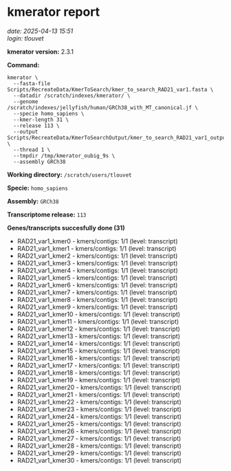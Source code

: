 # kmerator report
*date: 2025-04-13 15:51*  
*login: tlouvet*

**kmerator version:** 2.3.1

**Command:**

```
kmerator \
  --fasta-file Scripts/RecreateData/KmerToSearch/kmer_to_search_RAD21_var1.fasta \
  --datadir /scratch/indexes/kmerator/ \
  --genome /scratch/indexes/jellyfish/human/GRCh38_with_MT_canonical.jf \
  --specie homo_sapiens \
  --kmer-length 31 \
  --release 113 \
  --output Scripts/RecreateData/KmerToSearchOutput/kmer_to_search_RAD21_var1_output \
  --thread 1 \
  --tmpdir /tmp/kmerator_oubig_9s \
  --assembly GRCh38
```

**Working directory:** `/scratch/users/tlouvet`

**Specie:** `homo_sapiens`

**Assembly:** `GRCh38`

**Transcriptome release:** `113`

**Genes/transcripts succesfully done (31)**

- RAD21_var1_kmer0 - kmers/contigs: 1/1 (level: transcript)
- RAD21_var1_kmer1 - kmers/contigs: 1/1 (level: transcript)
- RAD21_var1_kmer2 - kmers/contigs: 1/1 (level: transcript)
- RAD21_var1_kmer3 - kmers/contigs: 1/1 (level: transcript)
- RAD21_var1_kmer4 - kmers/contigs: 1/1 (level: transcript)
- RAD21_var1_kmer5 - kmers/contigs: 1/1 (level: transcript)
- RAD21_var1_kmer6 - kmers/contigs: 1/1 (level: transcript)
- RAD21_var1_kmer7 - kmers/contigs: 1/1 (level: transcript)
- RAD21_var1_kmer8 - kmers/contigs: 1/1 (level: transcript)
- RAD21_var1_kmer9 - kmers/contigs: 1/1 (level: transcript)
- RAD21_var1_kmer10 - kmers/contigs: 1/1 (level: transcript)
- RAD21_var1_kmer11 - kmers/contigs: 1/1 (level: transcript)
- RAD21_var1_kmer12 - kmers/contigs: 1/1 (level: transcript)
- RAD21_var1_kmer13 - kmers/contigs: 1/1 (level: transcript)
- RAD21_var1_kmer14 - kmers/contigs: 1/1 (level: transcript)
- RAD21_var1_kmer15 - kmers/contigs: 1/1 (level: transcript)
- RAD21_var1_kmer16 - kmers/contigs: 1/1 (level: transcript)
- RAD21_var1_kmer17 - kmers/contigs: 1/1 (level: transcript)
- RAD21_var1_kmer18 - kmers/contigs: 1/1 (level: transcript)
- RAD21_var1_kmer19 - kmers/contigs: 1/1 (level: transcript)
- RAD21_var1_kmer20 - kmers/contigs: 1/1 (level: transcript)
- RAD21_var1_kmer21 - kmers/contigs: 1/1 (level: transcript)
- RAD21_var1_kmer22 - kmers/contigs: 1/1 (level: transcript)
- RAD21_var1_kmer23 - kmers/contigs: 1/1 (level: transcript)
- RAD21_var1_kmer24 - kmers/contigs: 1/1 (level: transcript)
- RAD21_var1_kmer25 - kmers/contigs: 1/1 (level: transcript)
- RAD21_var1_kmer26 - kmers/contigs: 1/1 (level: transcript)
- RAD21_var1_kmer27 - kmers/contigs: 1/1 (level: transcript)
- RAD21_var1_kmer28 - kmers/contigs: 1/1 (level: transcript)
- RAD21_var1_kmer29 - kmers/contigs: 1/1 (level: transcript)
- RAD21_var1_kmer30 - kmers/contigs: 1/1 (level: transcript)
